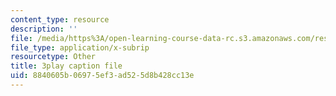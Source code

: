 ```yaml
---
content_type: resource
description: ''
file: /media/https%3A/open-learning-course-data-rc.s3.amazonaws.com/res-6-012-introduction-to-probability-spring-2018/8840605b06975ef3ad525d8b428cc13e_Cw2Lz5I3wk0.vtt
file_type: application/x-subrip
resourcetype: Other
title: 3play caption file
uid: 8840605b-0697-5ef3-ad52-5d8b428cc13e
---
```

